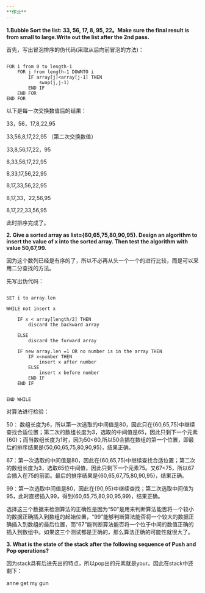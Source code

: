 ```yaml
---
**作业**
---
```


**1.Bubble Sort the list: 33, 56, 17, 8, 95, 22。Make sure the final result is
from small to large.Write out the list after the 2nd pass.**

首先，写出冒泡排序的伪代码(采取从后向前冒泡的方法)：

```

FOR i from 0 to length-1
	FOR j from length-1 DOWNTO i
		IF array[j]<array[j-1] THEN 
			swap(j,j-1)
		END IF
	END FOR
END FOR

```

以下是每一次交换数值后的结果：

33，56，17,8,22,95

33,56,8,17,22,95 （第二次交换数值）

33,8,56,17,22，95

8,33,56,17,22,95

8,33,17,56,22,95

8,17,33,56,22,95

8,17,33，22,56,95

8,17,22,33,56,95


此时排序完成了。

**2. Give a sorted array as list={60,65,75,80,90,95}. Design an algorithm to
insert the value of x into the sorted array. Then test the algorithm with
value 50,67,99.**

因为这个数列已经是有序的了，所以不必再从头一个一个的进行比较，而是可以采用二分查找的方法。

先写出伪代码：

```

SET i to array.len

WHILE not insert x

	IF x < array[length/2] THEN
		discard the backward array
		
	ELSE 
		discard the forward array
	
	IF new array.len =1 OR no number is in the array THEN
		IF x<number THEN
			insert x after number
		ELSE 
			insert x before number
		END IF
	END IF


END WHILE

```

对算法进行检验：

50： 数组长度为6，所以第一次选取的中间值是80，因此只在{60,65,75}中继续查找合适位置；第二次的数组长度为3，选取的中间值是65，因此只剩下一个元素{60}；而当数组长度为1时，因为50<60,所以50会插在数组的第一个位置，即最后的排序结果是{50,60,65,75,80,90,95}，结果正确。

67：第一次选取的中间值是80，因此在{60,65,75}中继续查找合适位置；第二次的数组长度为3，选取65位中间值，因此只剩下一个元素75。又67<75，所以67会插入在75的前面。最后的排序结果是{60,65,67,75,80,90,95}，结果正确。

99：第一次选取中间值是80，因此在{90,95}中继续查找；第二次选取中间值为95，此时直接插入99，得到{60,65,75,80,90,95,99}，结果正确。

选择这三个数据来检测算法的正确性是因为“50”是用来判断算法能否将一个较小的数据正确插入到数组的起始位置，“99”能够判断算法能否将一个较大的数据正确插入到数组的最后位置，而“67”能判断算法能否将一个位于中间的数值正确的插入到数组中。如果这三个测试都是正确的，那么算法正确的可能性就很大了。

**3. What is the state of the stack after the following sequence of Push and
Pop operations?**

因为stack具有后进先出的特点，所以pop出的元素就是your。因此在stack中还剩下：

anne get my gun

